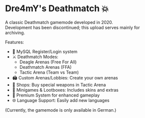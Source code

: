 # Dre4mY's Deathmatch 💥

A classic Deathmatch gamemode developed in 2020.   
Development has been discontinued; this upload serves mainly for archiving.

Features:
- 🔑 MySQL Register/Login system
- ⚔️ Deathmatch Modes:  
  - Deagle Arenas (Free For All)   
  - Deathmatch Arenas (FFA)   
  - Tactic Arena (Team vs Team)
- 🏟️ Custom Arenas/Lobbies: Create your own arenas
- 🛒 Shops: Buy special weapons in Tactic Arena
- 🎯 Minigames & Lootboxes: Includes skins and extras
- 🌟 Premium System for enhanced gameplay
- 🌐 Language Support: Easily add new languages

(Currently, the gamemode is only available in German.)
